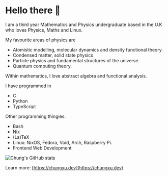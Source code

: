 # Hello there 👋
I am a third year Mathematics and Physics undergraduate based in the U.K who loves Physics, Maths and Linux.

My favourite areas of physics are
- Atomistic modelling, molecular dynamics and density functional theory.
- Condensed matter, solid state physics 
- Particle physics and fundamental structures of the universe.
- Quantum computing theory.

Within mathematics, I love abstract algebra and functional analysis.

I have programmed in 
- C
- Python
- TypeScript

Other programming thingies:
- Bash
- Nix
- (La)TeX
- Linux: NixOS, Fedora, Void, Arch, Raspberry Pi.
- Frontend Web Development

![Chung's GitHub stats](https://github-readme-stats.vercel.app/api?username=chpxu&show_icons=true)

Learn more: [https://chungxu.dev](https://chungxu.dev)
<!--
**chpxu/chpxu** is a ✨ _special_ ✨ repository because its `README.md` (this file) appears on your GitHub profile.

Here are some ideas to get you started:

- 🔭 I’m currently working on ...
- 🌱 I’m currently learning ...
- 👯 I’m looking to collaborate on ...
- 🤔 I’m looking for help with ...
- 💬 Ask me about ...
- 📫 How to reach me: ...
- 😄 Pronouns: ...
- ⚡ Fun fact: ...
-->
